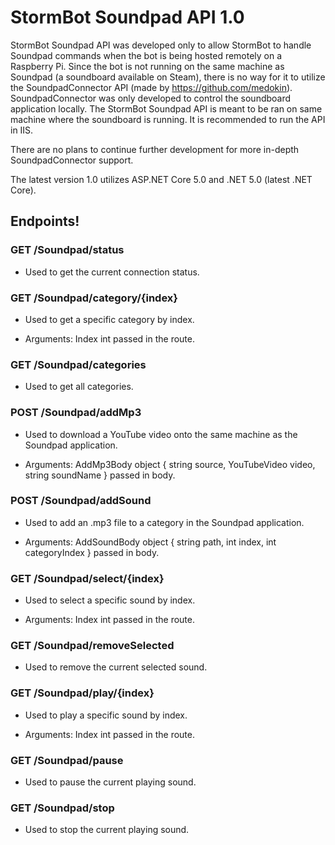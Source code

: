 # StormBot Soundpad API 1.0

StormBot Soundpad API was developed only to allow StormBot to handle Soundpad commands when the bot is being hosted remotely on a Raspberry Pi. Since the bot is not running on the same machine as Soundpad (a soundboard available on Steam), there is no way for it to utilize the SoundpadConnector API (made by https://github.com/medokin). SoundpadConnector was only developed to control the soundboard application locally. The StormBot Soundpad API is meant to be ran on same machine where the soundboard is running. It is recommended to run the API in IIS.

There are no plans to continue further development for more in-depth SoundpadConnector support.

The latest version 1.0 utilizes ASP.NET Core 5.0 and .NET 5.0 (latest .NET Core).

## Endpoints!

### GET /Soundpad/status

- Used to get the current connection status. 

### GET /Soundpad/category/{index}

- Used to get a specific category by index.

- Arguments: Index int passed in the route.

### GET /Soundpad/categories

- Used to get all categories.

### POST /Soundpad/addMp3

- Used to download a YouTube video onto the same machine as the Soundpad application.

- Arguments: AddMp3Body object { string source, YouTubeVideo video, string soundName } passed in body.

### POST /Soundpad/addSound

- Used to add an .mp3 file to a category in the Soundpad application.

- Arguments: AddSoundBody object { string path, int index, int categoryIndex } passed in body.

### GET /Soundpad/select/{index}

- Used to select a specific sound by index.

- Arguments: Index int passed in the route.

### GET /Soundpad/removeSelected

- Used to remove the current selected sound.

### GET /Soundpad/play/{index}

- Used to play a specific sound by index.

- Arguments: Index int passed in the route.

### GET /Soundpad/pause

- Used to pause the current playing sound.

### GET /Soundpad/stop

- Used to stop the current playing sound.

